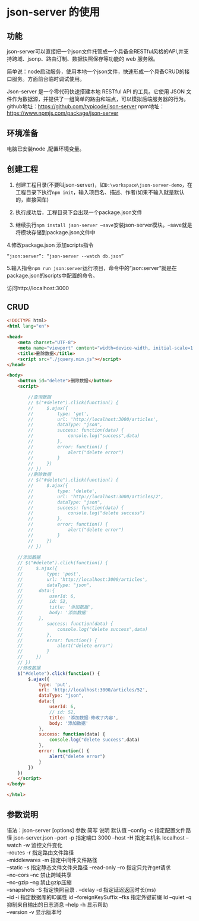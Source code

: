 # json-server 的使用

## 功能

json-server可以直接把一个json文件托管成一个具备全RESTful风格的API,并支持跨域、jsonp、路由订制、数据快照保存等功能的 web 服务器。

简单说：node启动服务，使用本地一个json文件，快速形成一个具备CRUD的接口服务。方面前台临时调试使用。

Json-server 是一个零代码快速搭建本地 RESTful API 的工具。它使用 JSON 文件作为数据源，并提供了一组简单的路由和端点，可以模拟后端服务器的行为。
github地址：https://github.com/typicode/json-server
npm地址：https://www.npmjs.com/package/json-server


## 环境准备

电脑已安装node ,配置环境变量。

## 创建工程

1. 创建工程目录(不要叫json-server)，如`D:\workspace\json-server-demo`，在工程目录下执行`npm init`，输入项目名、描述、作者(如果不输入就是默认的，直接回车)

2. 执行成功后，工程目录下会出现一个package.json文件

3. 继续执行`npm install json-server –save`安装json-server模块。–save就是将模块存储到package.json文件中

4.修改package.json  添加scripts指令

  ```
“json:server”: “json-server --watch db.json”
  ```

5.输入指令`npm run json:server`运行项目，命令中的“json:server”就是在package.json的scripts中配置的命令。

访问http://localhost:3000

## CRUD

```html
<!DOCTYPE html>
<html lang="en">

<head>
    <meta charset="UTF-8">
    <meta name="viewport" content="width=device-width, initial-scale=1.0">
    <title>删除数据</title>
    <script src="./jquery.min.js"></script>
</head>

<body>
    <button id="delete">删除数据</button>
    <script>

        //查询数据
        // $("#delete").click(function() {
        //     $.ajax({
        //         type: 'get',
        //         url: 'http://localhost:3000/articles',
        //         dataType: "json",
        //         success: function(data) {
        //             console.log("success",data)
        //         },
        //         error: function() {
        //             alert("delete error")
        //         }
        //     })
        // })
		//删除数据
		// $("#delete").click(function() {
		//     $.ajax({
		//         type: 'delete',
		//         url: 'http://localhost:3000/articles/2',
		//         dataType: "json",
		//         success: function(data) {
		//             console.log("delete success")
		//         },
		//         error: function() {
		//             alert("delete error")
		//         }
		//     })
		// })
		
	//添加数据
	// $("#delete").click(function() {
	//     $.ajax({
	//         type: 'post',
	//         url: 'http://localhost:3000/articles',
	//         dataType: "json",
	// 		data:{
	// 			userId: 6,
	// 			id: 52,
	// 			title: '添加数据',
	// 			body: '添加数据'
	// 		},
	//         success: function(data) {
	//             console.log("delete success",data)
	//         },
	//         error: function() {
	//             alert("delete error")
	//         }
	//     })
	// })
	//修改数据
	$("#delete").click(function() {
	    $.ajax({
	        type: 'put',
	        url: 'http://localhost:3000/articles/52',
	        dataType: "json",
			data:{
				userId: 6,
				// id: 52,
				title: '添加数据-修改了内容',
				body: '添加数据'
			},
	        success: function(data) {
	            console.log("delete success",data)
	        },
	        error: function() {
	            alert("delete error")
	        }
	    })
	})
    </script>
</body>

</html>

```

## 参数说明

语法：json-server [options] <source>
参数	简写	说明	默认值
–config	-c	指定配置文件路径	json-server.json
–port	-p	指定端口	3000
–host	-H	指定主机名	localhost
–watch	-w	监控文件变化	
–routes	-r	指定路由文件路径	
–middlewares	-m	指定中间件文件路径	
–static	-s	指定静态文件文件夹路径	
–read-only	–ro	指定只允许get请求	
–no-cors	–nc	禁止跨域共享	
–no-gzip	–ng	禁止gzip压缩	
–snapshots	-S	指定快照目录	.
–delay	-d	指定延迟返回时长(ms)	
–id	-i	指定数据库的ID属性	id
–foreignKeySuffix	–fks	指定外键前缀	Id
–quiet	-q	抑制来自输出的日志消息	
–help	-h	显示帮助	
–version	-v	显示版本号	
